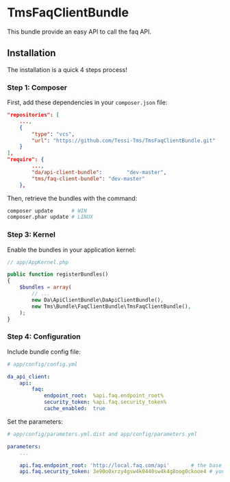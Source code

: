 TmsFaqClientBundle
============================

This bundle provide an easy API to call the faq API.

Installation
------------

The installation is a quick 4 steps process!

### Step 1: Composer

First, add these dependencies in your `composer.json` file:

```json
"repositories": [
    ...,
    {
        "type": "vcs",
        "url": "https://github.com/Tessi-Tms/TmsFaqClientBundle.git"
    }
],
"require": {
        ...,
        "da/api-client-bundle":        "dev-master",
        "tms/faq-client-bundle": "dev-master"
    },
```

Then, retrieve the bundles with the command:

```sh
composer update      # WIN
composer.phar update # LINUX
```

### Step 3: Kernel

Enable the bundles in your application kernel:

```php
// app/AppKernel.php

public function registerBundles()
{
    $bundles = array(
        // ...
        new Da\ApiClientBundle\DaApiClientBundle(),
        new Tms\Bundle\FaqClientBundle\TmsFaqClientBundle(),
    );
}
```

### Step 4: Configuration

Include bundle config file:

``` yaml
# app/config/config.yml

da_api_client:
    api:
        faq:
            endpoint_root:  %api.faq.endpoint_root%
            security_token: %api.faq.security_token%
            cache_enabled:  true
```

Set the parameters:

``` yaml
# app/config/parameters.yml.dist and app/config/parameters.yml

parameters:
    ...

    api.faq.endpoint_root: 'http://local.faq.com/api'       # the base url to the API
    api.faq.security_token: 3e90o0xrzy4gsw4k0440sw4k4g8oog0ckooe4 # your own authenticating token
```
